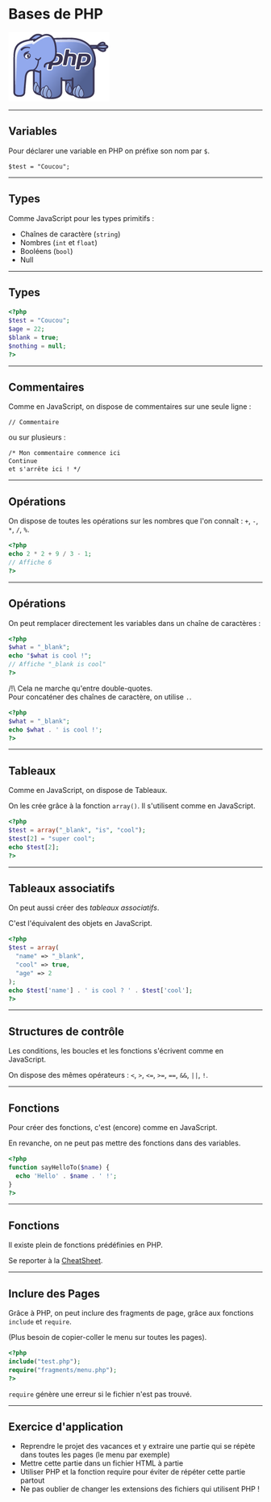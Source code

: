 # Bases de PHP

![ElePHPant Logo](img/elephpant.png)



---



## Variables

Pour déclarer une variable en PHP on préfixe son nom par `$`.

```
$test = "Coucou";
```



---



## Types

Comme JavaScript pour les types primitifs :
 - Chaînes de caractère (`string`)
 - Nombres (`int` et `float`)
 - Booléens (`bool`)
 - Null



---



## Types

 ```php
 <?php
$test = "Coucou";
$age = 22;
$blank = true;
$nothing = null;
?>
```



---




## Commentaires

Comme en JavaScript, on dispose de commentaires sur une seule ligne :
```
// Commentaire
```
ou sur plusieurs :

```
/* Mon commentaire commence ici
Continue
et s'arrête ici ! */
```



---



## Opérations

On dispose de toutes les opérations sur les nombres que l'on connaît : `+`, `-`, `*`, `/`, `%`.

```php
<?php
echo 2 * 2 + 9 / 3 - 1;
// Affiche 6
?>
```



---



## Opérations

On peut remplacer directement les variables dans un chaîne de caractères :

```php
<?php
$what = "_blank";
echo "$what is cool !";
// Affiche "_blank is cool"
?>
```

/!\\ Cela ne marche qu'entre double-quotes.  
Pour concaténer des chaînes de caractère, on utilise `.`.

```php
<?php
$what = "_blank";
echo $what . ' is cool !';
?>
```



---



## Tableaux

Comme en JavaScript, on dispose de Tableaux.

On les crée grâce à la fonction `array()`.
Il s'utilisent comme en JavaScript.

 ```php
<?php
$test = array("_blank", "is", "cool");
$test[2] = "super cool";
echo $test[2];
?>
```



---



## Tableaux associatifs

On peut aussi créer des _tableaux associatifs_.

C'est l'équivalent des objets en JavaScript.

```php
<?php
$test = array(
  "name" => "_blank",
  "cool" => true,
  "age" => 2
);
echo $test['name'] . ' is cool ? ' . $test['cool'];
?>
```



---



## Structures de contrôle

Les conditions, les boucles et les fonctions s'écrivent comme en JavaScript.

On dispose des mêmes opérateurs : `<`, `>`, `<=`, `>=`, `==`, `&&`, `||`, `!`.



---



## Fonctions

Pour créer des fonctions, c'est (encore) comme en JavaScript.

En revanche, on ne peut pas mettre des fonctions dans des variables.

```php
<?php
function sayHelloTo($name) {
  echo 'Hello' . $name . ' !';
}
?>
```



---



## Fonctions

Il existe plein de fonctions prédéfinies en PHP.

Se reporter à la [CheatSheet](https://github.com/blank-project/_blank/blob/master/cheatsheets/php.md).



---



## Inclure des Pages

Grâce à PHP, on peut inclure des fragments de page, grâce aux fonctions `include` et `require`.

(Plus besoin de copier-coller le menu sur toutes les pages).

```php
<?php
include("test.php");
require("fragments/menu.php");
?>
```
`require` génère une erreur si le fichier n'est pas trouvé.


---


## Exercice d'application

- Reprendre le projet des vacances et y extraire une partie qui se répète dans toutes les pages (le menu par exemple)
- Mettre cette partie dans un fichier HTML à partie
- Utiliser PHP et la fonction require pour éviter de répéter cette partie partout
- Ne pas oublier de changer les extensions des fichiers qui utilisent PHP !
